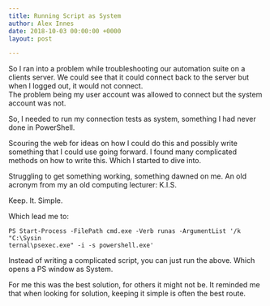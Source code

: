 ```yaml
---
title: Running Script as System
author: Alex Innes
date: 2018-10-03 00:00:00 +0000
layout: post

---
```

So I ran into a problem while troubleshooting our automation suite on a clients server. <!--more-->We could see that it could connect back to the server but when I logged out, it would not connect.  
The problem being my user account was allowed to connect but the system account was not.

So, I needed to run my connection tests as system, something I had never done in PowerShell.

Scouring the web for ideas on how I could do this and possibly write something that I could use going forward. I found many complicated methods on how to write this. Which I started to dive into.

Struggling to get something working, something dawned on me.  An old acronym from my an old computing lecturer: K.I.S.

Keep. It. Simple.

Which lead me to:

    PS Start-Process -FilePath cmd.exe -Verb runas -ArgumentList '/k "C:\Sysin
    ternal\psexec.exe" -i -s powershell.exe'

Instead of writing a complicated script, you can just run the above. Which opens a PS window as System.

For me this was the best solution, for others it might not be. It reminded me that when looking for solution, keeping it simple is often the best route.